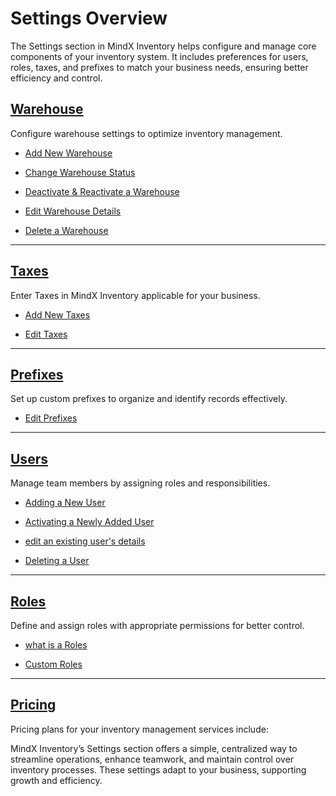 # **Settings Overview**

The Settings section in MindX Inventory helps configure and manage core components of your inventory system. It includes preferences for users, roles, taxes, and prefixes to match your business needs, ensuring better efficiency and control.

## [**Warehouse**](warehouse.md)

Configure warehouse settings to optimize inventory management.

- [Add New Warehouse](warehouse.md#add-new-warehouse)

- [Change Warehouse Status](warehouse.md#change-warehouse-status)

- [Deactivate & Reactivate a Warehouse](warehouse.md#deactivate--reactivate-a-warehouse)

- [Edit Warehouse Details](warehouse.md#edit-warehouse-details)

- [Delete a Warehouse](warehouse.md#delete-a-warehouse)

---

## [**Taxes**](taxes.md)

Enter Taxes in MindX Inventory applicable for your business.

- [Add New Taxes](taxes.md#adding-new-taxes)

- [Edit Taxes](taxes.md#editing-taxes)

---

## [**Prefixes**](prefix.md)

Set up custom prefixes to organize and identify records effectively.

- [Edit Prefixes](prefix.md#edit-prefixes)

---

## [**Users**](user.md)

Manage team members by assigning roles and responsibilities.

- [Adding a New User](users.md#adding-a-new-user)

- [Activating a Newly Added User](users.md#activating-a-newly-added-user)

- [edit an existing user's details](users.md#to-edit-an-existing-users-details)

- [Deleting a User](users.md#deleting-a-user)

---

## [**Roles**](roles.md)

Define and assign roles with appropriate permissions for better control.

- [what is a Roles](roles.md#what-is-a-role)

- [Custom Roles](roles.md#custom-roles)

---

## [**Pricing**](pricing.md)

Pricing plans for your inventory management services include:

MindX Inventory’s Settings section offers a simple, centralized way to streamline operations, enhance teamwork, and maintain control over inventory processes. These settings adapt to your business, supporting growth and efficiency.
